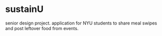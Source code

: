 # sustainU
senior design project. application for NYU students to share meal swipes and post leftover food from events.
